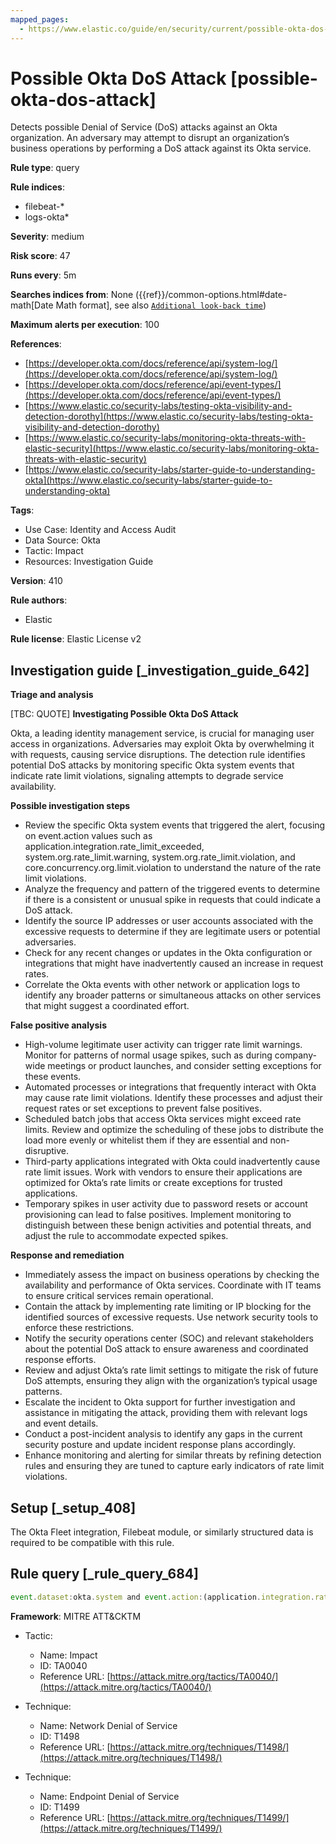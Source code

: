 ```yaml
---
mapped_pages:
  - https://www.elastic.co/guide/en/security/current/possible-okta-dos-attack.html
---
```


# Possible Okta DoS Attack [possible-okta-dos-attack]

Detects possible Denial of Service (DoS) attacks against an Okta organization. An adversary may attempt to disrupt an organization’s business operations by performing a DoS attack against its Okta service.

**Rule type**: query

**Rule indices**:

* filebeat-*
* logs-okta*

**Severity**: medium

**Risk score**: 47

**Runs every**: 5m

**Searches indices from**: None ({{ref}}/common-options.html#date-math[Date Math format], see also [`Additional look-back time`](docs-content://solutions/security/detect-and-alert/create-detection-rule.md#rule-schedule))

**Maximum alerts per execution**: 100

**References**:

* [https://developer.okta.com/docs/reference/api/system-log/](https://developer.okta.com/docs/reference/api/system-log/)
* [https://developer.okta.com/docs/reference/api/event-types/](https://developer.okta.com/docs/reference/api/event-types/)
* [https://www.elastic.co/security-labs/testing-okta-visibility-and-detection-dorothy](https://www.elastic.co/security-labs/testing-okta-visibility-and-detection-dorothy)
* [https://www.elastic.co/security-labs/monitoring-okta-threats-with-elastic-security](https://www.elastic.co/security-labs/monitoring-okta-threats-with-elastic-security)
* [https://www.elastic.co/security-labs/starter-guide-to-understanding-okta](https://www.elastic.co/security-labs/starter-guide-to-understanding-okta)

**Tags**:

* Use Case: Identity and Access Audit
* Data Source: Okta
* Tactic: Impact
* Resources: Investigation Guide

**Version**: 410

**Rule authors**:

* Elastic

**Rule license**: Elastic License v2

## Investigation guide [_investigation_guide_642]

**Triage and analysis**

[TBC: QUOTE]
**Investigating Possible Okta DoS Attack**

Okta, a leading identity management service, is crucial for managing user access in organizations. Adversaries may exploit Okta by overwhelming it with requests, causing service disruptions. The detection rule identifies potential DoS attacks by monitoring specific Okta system events that indicate rate limit violations, signaling attempts to degrade service availability.

**Possible investigation steps**

* Review the specific Okta system events that triggered the alert, focusing on event.action values such as application.integration.rate_limit_exceeded, system.org.rate_limit.warning, system.org.rate_limit.violation, and core.concurrency.org.limit.violation to understand the nature of the rate limit violations.
* Analyze the frequency and pattern of the triggered events to determine if there is a consistent or unusual spike in requests that could indicate a DoS attack.
* Identify the source IP addresses or user accounts associated with the excessive requests to determine if they are legitimate users or potential adversaries.
* Check for any recent changes or updates in the Okta configuration or integrations that might have inadvertently caused an increase in request rates.
* Correlate the Okta events with other network or application logs to identify any broader patterns or simultaneous attacks on other services that might suggest a coordinated effort.

**False positive analysis**

* High-volume legitimate user activity can trigger rate limit warnings. Monitor for patterns of normal usage spikes, such as during company-wide meetings or product launches, and consider setting exceptions for these events.
* Automated processes or integrations that frequently interact with Okta may cause rate limit violations. Identify these processes and adjust their request rates or set exceptions to prevent false positives.
* Scheduled batch jobs that access Okta services might exceed rate limits. Review and optimize the scheduling of these jobs to distribute the load more evenly or whitelist them if they are essential and non-disruptive.
* Third-party applications integrated with Okta could inadvertently cause rate limit issues. Work with vendors to ensure their applications are optimized for Okta’s rate limits or create exceptions for trusted applications.
* Temporary spikes in user activity due to password resets or account provisioning can lead to false positives. Implement monitoring to distinguish between these benign activities and potential threats, and adjust the rule to accommodate expected spikes.

**Response and remediation**

* Immediately assess the impact on business operations by checking the availability and performance of Okta services. Coordinate with IT teams to ensure critical services remain operational.
* Contain the attack by implementing rate limiting or IP blocking for the identified sources of excessive requests. Use network security tools to enforce these restrictions.
* Notify the security operations center (SOC) and relevant stakeholders about the potential DoS attack to ensure awareness and coordinated response efforts.
* Review and adjust Okta’s rate limit settings to mitigate the risk of future DoS attempts, ensuring they align with the organization’s typical usage patterns.
* Escalate the incident to Okta support for further investigation and assistance in mitigating the attack, providing them with relevant logs and event details.
* Conduct a post-incident analysis to identify any gaps in the current security posture and update incident response plans accordingly.
* Enhance monitoring and alerting for similar threats by refining detection rules and ensuring they are tuned to capture early indicators of rate limit violations.


## Setup [_setup_408]

The Okta Fleet integration, Filebeat module, or similarly structured data is required to be compatible with this rule.


## Rule query [_rule_query_684]

```js
event.dataset:okta.system and event.action:(application.integration.rate_limit_exceeded or system.org.rate_limit.warning or system.org.rate_limit.violation or core.concurrency.org.limit.violation)
```

**Framework**: MITRE ATT&CKTM

* Tactic:

    * Name: Impact
    * ID: TA0040
    * Reference URL: [https://attack.mitre.org/tactics/TA0040/](https://attack.mitre.org/tactics/TA0040/)

* Technique:

    * Name: Network Denial of Service
    * ID: T1498
    * Reference URL: [https://attack.mitre.org/techniques/T1498/](https://attack.mitre.org/techniques/T1498/)

* Technique:

    * Name: Endpoint Denial of Service
    * ID: T1499
    * Reference URL: [https://attack.mitre.org/techniques/T1499/](https://attack.mitre.org/techniques/T1499/)



